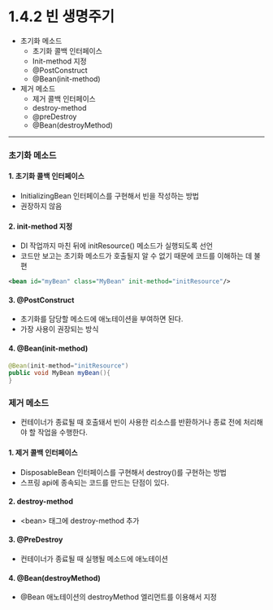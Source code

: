# 1.4.2 빈 생명주기

- 초기화 메소드
    + 초기화 콜백 인터페이스
    + Init-method 지정
    + @PostConstruct
    + @Bean(init-method)
- 제거 메소드
    + 제거 콜백 인터페이스
    + destroy-method
    + @preDestroy
    + @Bean(destroyMethod)    
    
    
---

### 초기화 메소드
#### 1. 초기화 콜백 인터페이스
- InitializingBean 인터페이스를 구현해서 빈을 작성하는 방법
- 권장하지 않음

#### 2. init-method 지정
- DI 작업까지 마친 뒤에 initResource() 메소드가 실행되도록 선언
- 코드만 보고는 초기화 메소드가 호출될지 알 수 없기 때문에 코드를 이해하는 데 불편
~~~xml
<bean id="myBean" class="MyBean" init-method="initResource"/>
~~~

#### 3. @PostConstruct
- 초기화를 담당할 메소드에 애노테이션을 부여하면 된다.
- 가장 사용이 권장되는 방식

#### 4. @Bean(init-method)
~~~java
@Bean(init-method="initResource")
public void MyBean myBean(){
}
~~~

### 제거 메소드
- 컨테이너가 종료될 때 호출돼서 빈이 사용한 리소스를 반환하거나 종료 전에 처리해야 할 작업을 수행한다.

#### 1. 제거 콜백 인터페이스
- DisposableBean 인터페이스를 구현해서 destroy()를 구현하는 방법
- 스프링 api에 종속되는 코드를 만드는 단점이 있다.

#### 2. destroy-method
- \<bean> 태그에 destroy-method 추가

#### 3. @PreDestroy
- 컨테이너가 종료될 때 실행될 메소드에 애노테이션

#### 4. @Bean(destroyMethod)
- @Bean 애노테이션의 destroyMethod 엘리먼트를 이용해서 지정